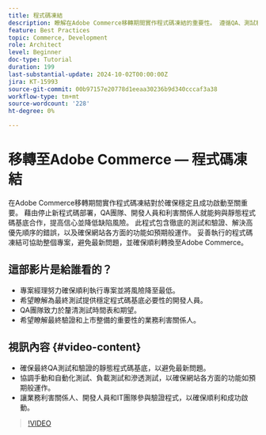 ```yaml
---
title: 程式碼凍結
description: 瞭解在Adobe Commerce移轉期間實作程式碼凍結的重要性。 遵循QA、測試和驗證的最佳實務，確保穩定性、可信度和成功啟動。
feature: Best Practices
topic: Commerce, Development
role: Architect
level: Beginner
doc-type: Tutorial
duration: 199
last-substantial-update: 2024-10-02T00:00:00Z
jira: KT-15993
source-git-commit: 00b97157e20778d1eeaa30236b9d340cccaf3a38
workflow-type: tm+mt
source-wordcount: '228'
ht-degree: 0%

---
```



# 移轉至Adobe Commerce — 程式碼凍結

在Adobe Commerce移轉期間實作程式碼凍結對於確保穩定且成功啟動至關重要。 藉由停止新程式碼部署，QA團隊、開發人員和利害關係人就能夠與靜態程式碼基底合作，提高信心並降低缺陷風險。 此程式包含徹底的測試和驗證、解決高優先順序的錯誤，以及確保網站各方面的功能如預期般運作。 妥善執行的程式碼凍結可協助整個專案，避免最新問題，並確保順利轉換至Adobe Commerce。


## 這部影片是給誰看的？

* 專案經理努力確保順利執行專案並將風險降至最低。
* 希望瞭解為最終測試提供穩定程式碼基底必要性的開發人員。
* QA團隊致力於釐清測試時間表和期望。
* 希望瞭解最終驗證和上市整備的重要性的業務利害關係人。

## 視訊內容 {#video-content}

* 確保最終QA測試和驗證的靜態程式碼基底，以避免最新問題。
* 協調手動和自動化測試、負載測試和滲透測試，以確保網站各方面的功能如預期般運作。
* 讓業務利害關係人、開發人員和IT團隊參與驗證程式，以確保順利和成功啟動。

>[!VIDEO](https://video.tv.adobe.com/v/3432965/?learn=on)
